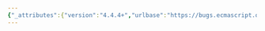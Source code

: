 ```yaml
---
{"_attributes":{"version":"4.4.4+","urlbase":"https://bugs.ecmascript.org/","maintainer":"dherman@mozilla.com"},"bug":{"bug_id":4327,"creation_ts":"2015-04-19 11:48:00 -0700","short_desc":"String.prototype.search(null) causes TypeError, different from ES5","delta_ts":"2015-10-02 13:14:04 -0700","product":"Draft for 6th Edition","component":"technical issue","version":"Rev 38: April 14, 2015 Final Draft","rep_platform":"All","op_sys":"All","bug_status":"RESOLVED","resolution":"FIXED","priority":"Normal","bug_severity":"enhancement","everconfirmed":true,"reporter":{"uid":"utatane.tea","name":"Yusuke Suzuki"},"assigned_to":{"uid":"allen","name":"Allen Wirfs-Brock"},"cc":["bugs.ecmascript","mathias"],"long_desc":[{"commentid":14299,"comment_count":0,"who":{"uid":"utatane.tea","name":"Yusuke Suzuki"},"bug_when":"2015-04-19 11:48:47 -0700","thetext":"Reported in https://esdiscuss.org/topic/string-prototype-search-has-a-breaking-change-from-es5\n\nSeeing ES6 String.prototype.search, there's a breaking change from ES5.\n\nWhen executing `\"gnulluna\".search(null)`,\n\nIn ES5, RegExp(null) => /null/ is generated, so the result becomes 1.\n\nhttp://ecma-international.org/ecma-262/5.1/#sec-15.5.4.12\n\nIn ES6, we fall down to the 21.1.3.15 step 3 (because null is not undefined).\nAnd then reaching step 3.a,\n\n  Let searcher be GetMethod(regexp, @@search).\n\nThen TypeError is thrown by GetV's ToObject.\n\nProbably, String.prototype.{match, replace, split} also have the same issue."},{"commentid":14300,"comment_count":1,"who":{"uid":"utatane.tea","name":"Yusuke Suzuki"},"bug_when":"2015-04-19 11:49:28 -0700","thetext":"FYI, WebKit issue is here. https://bugs.webkit.org/show_bug.cgi?id=143889"},{"commentid":14301,"comment_count":2,"who":{"uid":"allen","name":"Allen Wirfs-Brock"},"bug_when":"2015-04-19 12:53:41 -0700","thetext":"fixed in rev39 publication draft\n\nline 3 of search should be \n\n3.\tIf regexp is neither undefined nor null, then\n\nAlso, equivalent change in match, replace, split."},{"commentid":14307,"comment_count":3,"who":{"uid":"utatane.tea","name":"Yusuke Suzuki"},"bug_when":"2015-04-19 13:19:00 -0700","thetext":"(In reply to Allen Wirfs-Brock from comment #2)\n> fixed in rev39 publication draft\n> \n> line 3 of search should be \n> \n> 3.\tIf regexp is neither undefined nor null, then\n> \n> Also, equivalent change in match, replace, split.\n\nCool! Thank you."}]}}
---
```

